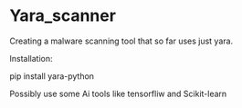 # Yara_scanner
Creating a malware scanning tool that so far uses just yara.

Installation:

pip install yara-python



Possibly use some Ai tools like tensorfliw and Scikit-learn
